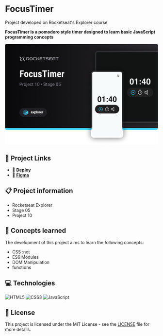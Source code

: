# FocusTimer

Project developed on Rocketseat's Explorer course

**FocusTimer is a pomodoro style timer designed to learn basic JavaScript programming concepts**

![FocusTimer project screenshot](./.github/screenshot.png)

## 🔗 Project Links

- 🚀 [**Deploy**](https://emanueltavecia.github.io/focustimer)
- 🎨 [**Figma**](https://www.figma.com/community/file/1263574581735209131/Focus-Timer-V2-%E2%80%A2-Projeto-Explorer)

## 📋 Project information

- Rocketseat Explorer
- Stage 05
- Project 10

## 🧠 Concepts learned

The development of this project aims to learn the following concepts:

- CSS :not
- ES6 Modules
- DOM Manipulation
- functions

## 💻 Technologies

![HTML5](https://img.shields.io/badge/html5-%23E34F26.svg?style=for-the-badge&logo=html5&logoColor=white)
![CSS3](https://img.shields.io/badge/css3-%231572B6.svg?style=for-the-badge&logo=css3&logoColor=white)
![JavaScript](https://img.shields.io/badge/javascript-%23323330.svg?style=for-the-badge&logo=javascript&logoColor=%23F7DF1E)

## 📄 License

This project is licensed under the MIT License - see the [LICENSE](./LICENSE) file for more details.
